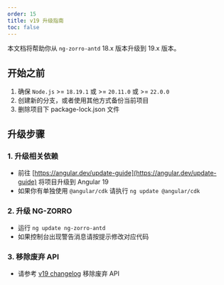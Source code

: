 ```yaml
---
order: 15
title: v19 升级指南
toc: false
---
```


本文档将帮助你从 `ng-zorro-antd` 18.x 版本升级到 19.x 版本。

## 开始之前

1. 确保 `Node.js` >= `18.19.1` 或 >= `20.11.0` 或 >= `22.0.0`
2. 创建新的分支，或者使用其他方式备份当前项目
3. 删除项目下 package-lock.json 文件

## 升级步骤

### 1. 升级相关依赖

- 前往 [https://angular.dev/update-guide](https://angular.dev/update-guide) 将项目升级到 Angular 19
- 如果你有单独使用 `@angular/cdk` 请执行 `ng update @angular/cdk`

### 2. 升级 NG-ZORRO

- 运行 `ng update ng-zorro-antd`
- 如果控制台出现警告消息请按提示修改对应代码

### 3. 移除废弃 API

- 请参考 [v19 changelog](/docs/changelog/zh#19-0-0) 移除废弃 API
